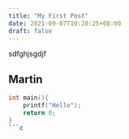 ```yaml
---
title: "My First Post"
date: 2021-09-07T10:20:25+08:00
draft: false
---
```


sdfghjsgdjf

## Martin
```c
int main(){
    printf("Hello");
    return 0;
}
```c
